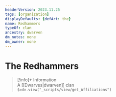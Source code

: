 ```yaml
---
headerVersion: 2023.11.25
tags: [organization]
displayDefaults: {defArt: the}
name: Redhammers
typeOf: clan
ancestry: dwarven
dm_notes: none
dm_owner: none
---
```

# The Redhammers
>[!info]+ Information  
> A [[Dwarves|dwarven]] clan  
> `$=dv.view("_scripts/view/get_Affiliations")`
